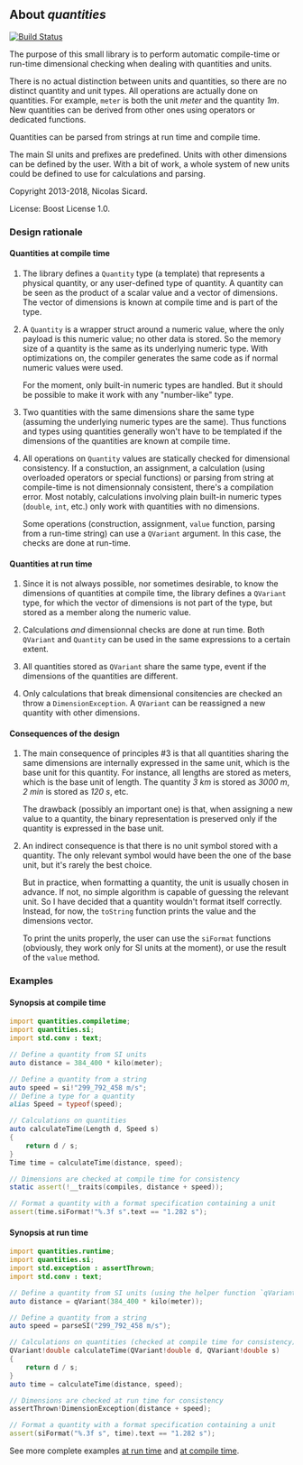 ## About _quantities_

[![Build Status](https://travis-ci.org/biozic/quantities.svg?branch=master)](https://travis-ci.org/biozic/quantities)

The purpose of this small library is to perform automatic compile-time or
run-time dimensional checking when dealing with quantities and units.

There is no actual distinction between units and quantities, so there are no
distinct quantity and unit types. All operations are actually done on
quantities. For example, `meter` is both the unit _meter_ and the quantity _1m_.
New quantities can be derived from other ones using operators or dedicated
functions.

Quantities can be parsed from strings at run time and compile time.

The main SI units and prefixes are predefined. Units with other dimensions can
be defined by the user. With a bit of work, a whole system of new units could be
defined to use for calculations and parsing.

Copyright 2013-2018, Nicolas Sicard.

License: Boost License 1.0.


### Design rationale

#### Quantities at compile time

1. The library defines a `Quantity` type (a template) that represents a physical
   quantity, or any user-defined type of quantity. A quantity can be seen as the
   product of a scalar value and a vector of dimensions. The vector of
   dimensions is known at compile time and is part of the type.

2. A `Quantity` is a wrapper struct around a numeric value, where the only
   payload is this numeric value; no other data is stored. So the memory size of
   a quantity is the same as its underlying numeric type. With optimizations on,
   the compiler generates the same code as if normal numeric values were used.

    For the moment, only built-in numeric types are handled. But it should be
possible to make it work with any "number-like" type.

3. Two quantities with the same dimensions share the same type (assuming the
   underlying numeric types are the same). Thus functions and types using
   quantities generally won't have to be templated if the dimensions of the
   quantities are known at compile time.

4. All operations on `Quantity` values are statically checked for dimensional
   consistency. If a constuction, an assignment, a calculation (using overloaded
   operators or special functions) or parsing from string at compile-time is not
   dimensionnaly consistent, there's a compilation error. Most notably,
   calculations involving plain built-in numeric types (`double`, `int`, etc.)
   only work with quantities with no dimensions.

    Some operations (construction, assignment, `value` function, parsing from a
   run-time string) can use a `QVariant` argument. In this case, the checks are
   done at run-time.

#### Quantities at run time

1. Since it is not always possible, nor sometimes desirable, to know the
   dimensions of quantities at compile time, the library defines a `QVariant`
   type, for which the vector of dimensions is not part of the type, but stored
   as a member along the numeric value.

2. Calculations *and* dimensionnal checks are done at run time. Both `QVariant`
   and `Quantity` can be used in the same expressions to a certain extent.

3. All quantities stored as `QVariant` share the same type, event if the
   dimensions of the quantities are different.

4. Only calculations that break dimensional consitencies are checked an throw a
   `DimensionException`. A `QVariant` can be reassigned a new quantity with
   other dimensions.


#### Consequences of the design 

1. The main consequence of principles #3 is that all quantities sharing the same
   dimensions are internally expressed in the same unit, which is the base unit
   for this quantity. For instance, all lengths are stored as meters, which is
   the base unit of length. The quantity _3&nbsp;km_ is stored as _3000&nbsp;m_,
   _2&nbsp;min_ is stored as _120&nbsp;s_, etc.

    The drawback (possibly an important one) is that, when assigning a
new value to a quantity, the binary representation is preserved only if the
quantity is expressed in the base unit.

2. An indirect consequence is that there is no unit symbol stored with a
   quantity. The only relevant symbol would have been the one of the base unit,
   but it's rarely the best choice.

    But in practice, when formatting a quantity, the unit is usually chosen in
advance. If not, no simple algorithm is capable of guessing the relevant unit.
So I have decided that a quantity wouldn't format itself correctly. Instead, for
now, the `toString` function prints the value and the dimensions vector.

    To print the units properly, the user can use the `siFormat` functions
(obviously, they work only for SI units at the moment), or use the result of the
`value` method.

### Examples

#### Synopsis at compile time

```d
import quantities.compiletime;
import quantities.si;
import std.conv : text;

// Define a quantity from SI units
auto distance = 384_400 * kilo(meter);

// Define a quantity from a string
auto speed = si!"299_792_458 m/s";
// Define a type for a quantity
alias Speed = typeof(speed);

// Calculations on quantities
auto calculateTime(Length d, Speed s)
{
    return d / s;
}
Time time = calculateTime(distance, speed);

// Dimensions are checked at compile time for consistency
static assert(!__traits(compiles, distance + speed));

// Format a quantity with a format specification containing a unit
assert(time.siFormat!"%.3f s".text == "1.282 s");
``` 

#### Synopsis at run time

```d
import quantities.runtime;
import quantities.si;
import std.exception : assertThrown;
import std.conv : text;

// Define a quantity from SI units (using the helper function `qVariant`)
auto distance = qVariant(384_400 * kilo(meter));

// Define a quantity from a string
auto speed = parseSI("299_792_458 m/s");

// Calculations on quantities (checked at compile time for consistency)
QVariant!double calculateTime(QVariant!double d, QVariant!double s)
{
    return d / s;
}
auto time = calculateTime(distance, speed);

// Dimensions are checked at run time for consistency
assertThrown!DimensionException(distance + speed);

// Format a quantity with a format specification containing a unit
assert(siFormat("%.3f s", time).text == "1.282 s");
```

See more complete examples [at run
time](https://github.com/biozic/quantities/blob/master/source/quantities/runtime/package.d#L13)
and [at compile
time](https://github.com/biozic/quantities/blob/master/source/quantities/compiletime/package.d#L12).

